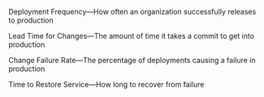 
Deployment Frequency—How often an organization successfully releases to production

Lead Time for Changes—The amount of time it takes a commit to get into production

Change Failure Rate—The percentage of deployments causing a failure in production

Time to Restore Service—How long to recover from failure
